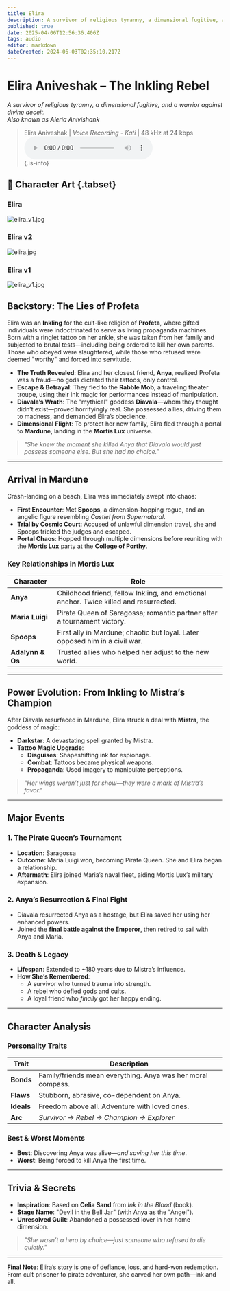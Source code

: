 ```yaml
---
title: Elira
description: A survivor of religious tyranny, a dimensional fugitive, and a warrior against divine deceit.
published: true
date: 2025-04-06T12:56:36.406Z
tags: audio
editor: markdown
dateCreated: 2024-06-03T02:35:10.217Z
---
```


# **Elira Aniveshak – The Inkling Rebel**
*A survivor of religious tyranny, a dimensional fugitive, and a warrior against divine deceit.*  
*Also known as Aleria Anivishank*  

> Elira Aniveshak  | *Voice Recording - Kati* | 48 kHz at 24 kbps  
> <audio controls="1" controlslist="nodownload nofullscreen noremoteplayback" src="/audio/eliri.opus">Your browser does not support the audio tag. </audio>  
{.is-info}

## 📜 Character Art {.tabset}  

### Elira
![elira_v1.jpg](/characters/other/elira_v3.webp)  

### Elira v2  
![elira.jpg](/characters/other/elira.jpg)  

### Elira v1  
![elira_v1.jpg](/characters/other/elira_v1.jpg)  

## **Backstory: The Lies of Profeta**  
Elira was an **Inkling** for the cult-like religion of **Profeta**, where gifted individuals were indoctrinated to serve as living propaganda machines. Born with a ringlet tattoo on her ankle, she was taken from her family and subjected to brutal tests—including being ordered to kill her own parents. Those who obeyed were slaughtered, while those who refused were deemed "worthy" and forced into servitude.  

- **The Truth Revealed**: Elira and her closest friend, **Anya**, realized Profeta was a fraud—no gods dictated their tattoos, only control.  
- **Escape & Betrayal**: They fled to the **Rabble Mob**, a traveling theater troupe, using their ink magic for performances instead of manipulation.  
- **Diavala’s Wrath**: The "mythical" goddess **Diavala**—whom they thought didn’t exist—proved horrifyingly real. She possessed allies, driving them to madness, and demanded Elira’s obedience.  
- **Dimensional Flight**: To protect her new family, Elira fled through a portal to **Mardune**, landing in the **Mortis Lux** universe.  

> *"She knew the moment she killed Anya that Diavala would just possess someone else. But she had no choice."*  

---

## **Arrival in Mardune**  
Crash-landing on a beach, Elira was immediately swept into chaos:  
- **First Encounter**: Met **Spoops**, a dimension-hopping rogue, and an angelic figure resembling *Castiel from Supernatural*.  
- **Trial by Cosmic Court**: Accused of unlawful dimension travel, she and Spoops tricked the judges and escaped.  
- **Portal Chaos**: Hopped through multiple dimensions before reuniting with the **Mortis Lux** party at the **College of Porthy**.  

### **Key Relationships in Mortis Lux**  
| **Character**      | **Role**                                                                 |
|--------------------|--------------------------------------------------------------------------|
| **Anya**           | Childhood friend, fellow Inkling, and emotional anchor. Twice killed and resurrected. |
| **Maria Luigi**    | Pirate Queen of Saragossa; romantic partner after a tournament victory. |
| **Spoops**         | First ally in Mardune; chaotic but loyal. Later opposed him in a civil war. |
| **Adalynn & Os**   | Trusted allies who helped her adjust to the new world. |

---

## **Power Evolution: From Inkling to Mistra’s Champion**  
After Diavala resurfaced in Mardune, Elira struck a deal with **Mistra**, the goddess of magic:  
- **Darkstar**: A devastating spell granted by Mistra.  
- **Tattoo Magic Upgrade**:  
  - **Disguises**: Shapeshifting ink for espionage.  
  - **Combat**: Tattoos became physical weapons.  
  - **Propaganda**: Used imagery to manipulate perceptions.  

> *"Her wings weren’t just for show—they were a mark of Mistra’s favor."*  

---

## **Major Events**  
### **1. The Pirate Queen’s Tournament**  
- **Location**: Saragossa  
- **Outcome**: Maria Luigi won, becoming Pirate Queen. She and Elira began a relationship.  
- **Aftermath**: Elira joined Maria’s naval fleet, aiding Mortis Lux’s military expansion.  

### **2. Anya’s Resurrection & Final Fight**  
- Diavala resurrected Anya as a hostage, but Elira saved her using her enhanced powers.  
- Joined the **final battle against the Emperor**, then retired to sail with Anya and Maria.  

### **3. Death & Legacy**  
- **Lifespan**: Extended to ~180 years due to Mistra’s influence.  
- **How She’s Remembered**:  
  - A survivor who turned trauma into strength.  
  - A rebel who defied gods and cults.  
  - A loyal friend who *finally* got her happy ending.  

---

## **Character Analysis**  
### **Personality Traits**  
| **Trait**       | **Description**                                                                 |
|-----------------|--------------------------------------------------------------------------------|
| **Bonds**       | Family/friends mean everything. Anya was her moral compass.                    |
| **Flaws**       | Stubborn, abrasive, co-dependent on Anya.                                      |
| **Ideals**      | Freedom above all. Adventure with loved ones.                                  |
| **Arc**         | *Survivor → Rebel → Champion → Explorer*                                      |

### **Best & Worst Moments**  
- **Best**: Discovering Anya was alive—*and saving her this time*.  
- **Worst**: Being forced to kill Anya the first time.  

---

## **Trivia & Secrets**  
- **Inspiration**: Based on **Celia Sand** from *Ink in the Blood* (book).  
- **Stage Name**: "Devil in the Bell Jar" (with Anya as the "Angel").  
- **Unresolved Guilt**: Abandoned a possessed lover in her home dimension.  

> *"She wasn’t a hero by choice—just someone who refused to die quietly."*  

--- 

**Final Note**: Elira’s story is one of defiance, loss, and hard-won redemption. From cult prisoner to pirate adventurer, she carved her own path—ink and all.  
